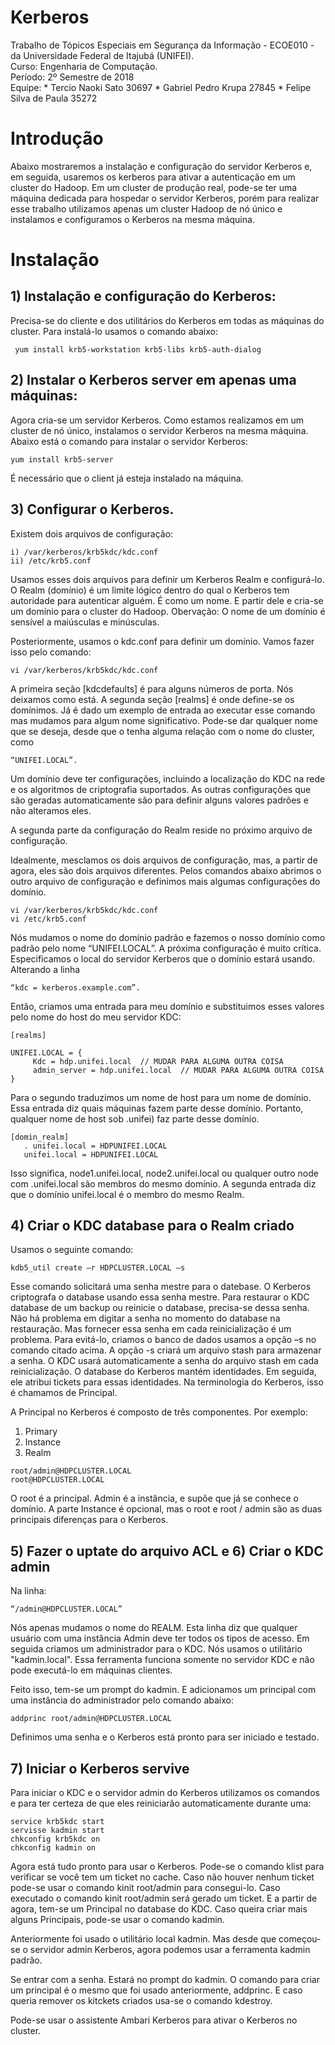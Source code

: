 # Kerberos

Trabalho de Tópicos Especiais em Segurança da Informação - ECOE010 - da Universidade Federal de Itajubá (UNIFEI).  
Curso: Engenharia de Computação.  
Período: 2º Semestre de 2018   
Equipe: 
       * Tercio Naoki Sato 30697 
       * Gabriel Pedro Krupa 27845
       * Felipe Silva de Paula 35272 
         
         
# Introdução         
Abaixo mostraremos a instalação e configuração do servidor Kerberos e, em seguida, usaremos os kerberos para ativar a autenticação em um cluster do Hadoop.
Em um cluster de produção real, pode-se ter uma máquina dedicada para hospedar o servidor Kerberos, porém para realizar esse trabalho utilizamos apenas um cluster Hadoop de nó único e instalamos e configuramos o Kerberos na mesma máquina.

# Instalação

## 1) Instalação e configuração do Kerberos:

Precisa-se do cliente e dos utilitários do Kerberos em todas as máquinas do cluster.
Para instalá-lo usamos o comando abaixo:
```
 yum install krb5-workstation krb5-libs krb5-auth-dialog 
```

## 2) Instalar o Kerberos server em apenas uma máquinas:

Agora cria-se um servidor Kerberos.
Como estamos realizamos em um cluster de nó único, instalamos o servidor Kerberos na mesma máquina.
Abaixo está o comando para instalar o servidor Kerberos:
```
yum install krb5-server
```
É necessário que o client já esteja instalado na máquina.


## 3) Configurar o Kerberos.

Existem dois arquivos de configuração:
```
i) /var/kerberos/krb5kdc/kdc.conf
ii) /etc/krb5.conf
```
Usamos esses dois arquivos para definir um Kerberos Realm e configurá-lo.
O Realm (domínio) é um limite lógico dentro do qual o Kerberos tem autoridade para autenticar alguém. É como um nome. E partir dele e cria-se um domínio para o cluster do Hadoop. Obervação: O nome de um domínio é sensível a maiúsculas e minúsculas.

Posteriormente, usamos o kdc.conf para definir um domínio. Vamos fazer isso pelo comando:
```
vi /var/kerberos/krb5kdc/kdc.conf
```
A primeira seção [kdcdefaults] é para alguns números de porta. Nós deixamos como está.
A segunda seção [realms] é onde define-se os domínimos. Já é dado um exemplo de entrada ao executar esse comando mas mudamos para algum nome significativo. Pode-se dar qualquer nome que se deseja, desde que o tenha alguma relação com o nome do cluster, como 
```
“UNIFEI.LOCAL”.
```
Um domínio deve ter configurações, incluindo a localização do KDC na rede e os algoritmos de criptografia suportados. As outras configurações que são geradas automaticamente são para definir alguns valores padrões e não alteramos eles.

A segunda parte da configuração do Realm reside no próximo arquivo de configuração.

Idealmente, mesclamos os dois arquivos de configuração, mas, a partir de agora, eles são dois arquivos diferentes.
Pelos comandos abaixo abrimos o outro arquivo de configuração e definimos mais algumas configurações do domínio.
```
vi /var/kerberos/krb5kdc/kdc.conf
vi /etc/krb5.conf
```
Nós mudamos o nome do domínio padrão e fazemos o nosso domínio como padrão pelo nome “UNIFEI.LOCAL”.
A próxima configuração é muito crítica. Especificamos o local do servidor Kerberos que o domínio estará usando. Alterando a linha 
```
“kdc = kerberos.example.com”.
```
Então, criamos uma entrada para meu domínio e substituimos esses valores pelo nome do host do meu servidor KDC:
```
[realms]

UNIFEI.LOCAL = {
     Kdc = hdp.unifei.local  // MUDAR PARA ALGUMA OUTRA COISA
     admin_server = hdp.unifei.local  // MUDAR PARA ALGUMA OUTRA COISA
}
```
Para o segundo traduzimos um nome de host para um nome de domínio. Essa entrada diz quais máquinas fazem parte desse domínio.
Portanto, qualquer nome de host sob .unifei) faz parte desse domínio.
```
[domin_realm]
   . unifei.local = HDPUNIFEI.LOCAL
   unifei.local = HDPUNIFEI.LOCAL
   ```
Isso significa, node1.unifei.local, node2.unifei.local ou qualquer outro node com .unifei.local são membros do mesmo domínio. 
A segunda entrada diz que o domínio unifei.local é o membro do mesmo Realm.

## 4) Criar o KDC database para o Realm criado
Usamos o seguinte comando:
```
kdb5_util create –r HDPCLUSTER.LOCAL –s
```
Esse comando solicitará uma senha mestre para o datebase.
O Kerberos criptografa o database usando essa senha mestre. Para restaurar o KDC database de um backup ou reinicie o database, precisa-se dessa senha. Não há problema em digitar a senha no momento do database na restauração. Mas fornecer essa senha em cada reinicialização é um problema. Para evitá-lo, criamos o banco de dados usamos a opção –s no comando citado acima. A opção -s criará um arquivo stash para armazenar a senha. O KDC usará automaticamente a senha do arquivo stash em cada reinicialização. O database do Kerberos mantém identidades. Em seguida, ele atribui tickets para essas identidades. Na terminologia do Kerberos, isso é chamamos de Principal.

A Principal no Kerberos é composto de três componentes. Por exemplo:
1. Primary
2. Instance
3. Realm
```
root/admin@HDPCLUSTER.LOCAL
root@HDPCLUSTER.LOCAL
```
O root é a principal. Admin é a instância, e supõe que  já se conhece o domínio.
A parte Instance é opcional, mas o root e root / admin são as duas principais diferenças para o Kerberos.

## 5) Fazer o uptate do arquivo ACL e 6) Criar o KDC admin

Na linha: 
```
“/admin@HDPCLUSTER.LOCAL”
```
Nós apenas mudamos o nome do REALM. Esta linha diz que qualquer usuário com uma instância Admin deve ter todos os tipos de acesso.
Em seguida criamos um administrador para o KDC. Nós usamos o utilitário "kadmin.local". Essa ferramenta funciona somente no servidor KDC e não pode executá-lo em máquinas clientes.

Feito isso,  tem-se um prompt do kadmin. E adicionamos um principal com uma instância do administrador pelo comando abaixo:
```
addprinc root/admin@HDPCLUSTER.LOCAL
```
Definimos uma senha e o Kerberos está pronto para ser iniciado e testado.

## 7) Iniciar o Kerberos servive

Para iniciar o KDC e o servidor admin do Kerberos utilizamos os comandos e  para ter certeza de que eles reiniciarão automaticamente durante uma:
```
service krb5kdc start
servisse kadmin start
chkconfig krb5kdc on
chkconfig kadmin on
```
Agora está tudo pronto para usar o Kerberos. Pode-se o comando klist para verificar se você tem um ticket no cache.
Caso não houver nenhum ticket pode-se usar o comando kinit root/admin para consegui-lo.
Caso executado o comando kinit root/admin será gerado um ticket. E a partir de agora, tem-se um Principal no database do KDC.
Caso queira criar mais alguns Principais, pode-se usar o comando kadmin.

Anteriormente foi usado o utilitário local kadmin. Mas desde que começou-se o servidor admin Kerberos, agora podemos usar a ferramenta kadmin padrão.

Se entrar com a senha. Estará no prompt do kadmin. O comando para criar um principal é o mesmo que foi usado anteriormente, addprinc.
E caso queria remover os kitckets criados usa-se o comando kdestroy.

Pode-se usar o assistente Ambari Kerberos para ativar o Kerberos no cluster.



